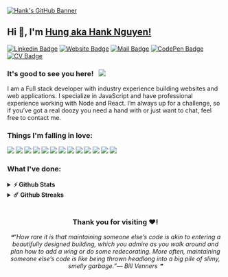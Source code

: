 [![Hank's GitHub Banner](./assets/github-header.gif)](https://github.com/hanknguyen14/)
## Hi 👋, I'm [Hung aka Hank Nguyen!](https://github.com/hanknguyen14/)

[![Linkedin Badge](https://img.shields.io/badge/-LinkedIn-0e76a8?style=flat-square&logo=Linkedin&logoColor=white)](https://www.linkedin.com/in/hung-nguyen-manh-developer/)
[![Website Badge](https://img.shields.io/badge/Website-3b5998?style=flat-square&logo=google-chrome&logoColor=white)](https://hanknguyen14.github.io/)
[![Mail Badge](https://img.shields.io/badge/-Gmail-Hank--Nguyen?style=flat-square&logo=gmail&logoColor=white&color=red)](mailto:hungnguyen.dhg@gmail.com)
[![CodePen Badge](https://img.shields.io/badge/-CodePen-Hank--Nguyen?style=flat-square&logo=codepen&logoColor=white)](https://codepen.io/hanknguyen14)
[![CV Badge](https://img.shields.io/badge/-CV-Hank--Nguyen?style=flat-square&logo=codeFactor&logoColor=white&color=green)](https://github.com/hanknguyen14/hanknguyen14/blob/master/assets/cv.pdf)

### It's good to see you here! &nbsp; ![](https://visitor-badge.glitch.me/badge?page_id=hanknguyen14.hanknguyen14&style=flat-square&color=0088cc)

I am a Full stack developer with industry experience building websites and web applications. I specialize in JavaScript and have professional experience working with Node and React. I’m always up for a challenge, so if you’ve got a real doozy you need a hand with or just want to chat, feel free to contact me.

### Things I'm falling in love:
![](https://img.shields.io/badge/OS-Linux-informational?style=flat&logo=linux&logoColor=white&color=2bbc8a)
![](https://img.shields.io/badge/Editor-VisualStudioCode-informational?style=flat&logo=visual-studio-code&logoColor=white&color=2bbc8a)
![](https://img.shields.io/badge/Code-JavaScript-informational?style=flat&logo=javascript&logoColor=white&color=2bbc8a)
![](https://img.shields.io/badge/Code-Node-informational?style=flat&logo=node.js&logoColor=white&color=2bbc8a)
![](https://img.shields.io/badge/Code-React-informational?style=flat&logo=react&logoColor=white&color=2bbc8a)
![](https://img.shields.io/badge/Code-PHP-informational?style=flat&logo=php&logoColor=white&color=2bbc8a)
![](https://img.shields.io/badge/Tools-MongoDB-informational?style=flat&logo=mongodb&logoColor=white&color=2bbc8a)
![](https://img.shields.io/badge/Tools-PostgreSQL-informational?style=flat&logo=postgresql&logoColor=white&color=2bbc8a)
![](https://img.shields.io/badge/Tools-NestJS-informational?style=flat&logo=nestjs&logoColor=white&color=2bbc8a)
![](https://img.shields.io/badge/Tools-Docker-informational?style=flat&logo=docker&logoColor=white&color=2bbc8a)
![](https://img.shields.io/badge/Tools-TypeScript-informational?style=flat&logo=typescript&logoColor=white&color=2bbc8a)
![](https://img.shields.io/badge/Tools-Styled-Components-informational?style=flat&logo=styled-components&logoColor=white&color=2bbc8a)
![](https://img.shields.io/badge/Cloud-Google-Cloud-Platform-informational?style=flat&logo=google-cloud&logoColor=white&color=2bbc8a)

### What I've done:
<details>
  <summary><b>⚡ Github Stats</b></summary>

<img height="180em" src="https://github-readme-stats.vercel.app/api?username=hanknguyen14&show_icons=true&hide_border=true&&count_private=true&include_all_commits=true" />
<img height="180em" src="https://github-readme-stats.vercel.app/api/top-langs/?username=hanknguyen14&exclude_repo=KNN-Image-Classification&show_icons=true&hide_border=true&layout=compact&langs_count=8"/>
</details>
<details>
  <summary><b>☄️ Github Streaks</b></summary>

<img height="180em" src="https://github-readme-streak-stats.herokuapp.com/?user=hanknguyen14&hide_border=true" />
</details>

#
<div align="center">

### Thank you for visiting ❤️!
<!--STARTS_HERE_QUOTE_README-->
<i>❝“How rare it is that maintaining someone else’s code is akin to entering a beautifully designed building, which you admire as you walk around and plan how to add a wing or do some redecorating. More often, maintaining someone else’s code is like being thrown headlong into a big pile of slimy, smelly garbage.”— Bill Venners   ❞</i>
<!--ENDS_HERE_QUOTE_README-->

</div>
